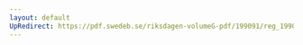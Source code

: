```yaml
---
layout: default
UpRedirect: https://pdf.swedeb.se/riksdagen-volumeG-pdf/199091/reg_199091/reg_199091_0427.pdf
---
```

